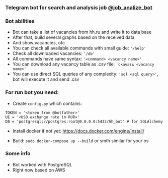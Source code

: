 ### Telegram bot for search and analysis job [@job_analize_bot](t.me/job_analize_bot)

### Bot abilities
* Bot can take a list of vacancies from hh.ru and write it to data base
* After that, build several graphs based on the received data
* And show vacancies, ofc
* You can check all available commands with small guide: ```'/help'```
* Check all downloaded vacancies: ```'/db'```
* All commands have same syntax: ```'<command> <vacancy name>'```
* You can download any vacancy table as .csv file: ```'скачать <vacancy name>'```
* You can use direct SQL queries of any complexity: ```'sql <sql query>'```, bot will execute it and send .csv

### For run bot you need:
* Create ```config.py``` which contains:
```
TOKEN = '<token from @botfather>'
UE = '<USD exchange rate in RUR>'
DB = 'postgresql://postgres:root@0.0.0.0:5432/hh_bot' # for SQLAlchemy
```

* Install docker if not yet: https://docs.docker.com/engine/install/

* Build:
```sudo docker-compose up --build``` or smth similar for your os

### Some info
* Bot worked with PostgreSQL
* Right now based on AWS
